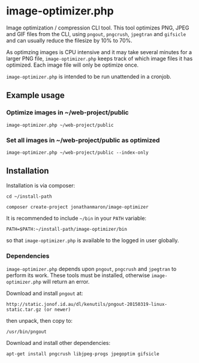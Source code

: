 
# image-optimizer.php

Image optimization / compression CLI tool. This tool optimizes PNG, JPEG and GIF files from the CLI, using `pngout`, `pngcrush`, `jpegtran` and `gifsicle` and can usually reduce the filesize by 10% to 70%.

As optimzing images is CPU intensive and it may take several minutes for a larger PNG file, `image-optimizer.php` keeps track of which image files it has optimized. Each image file will only be optimize once.

`image-optimizer.php` is intended to be run unattended in a cronjob.

## Example usage

### Optimize images in ~/web-project/public

    image-optimizer.php ~/web-project/public
    
### Set all images in ~/web-project/public as optimized

    image-optimizer.php ~/web-project/public --index-only


## Installation

Installation is via composer:
    
    cd ~/install-path
    
    composer create-project jonathanmaron/image-optimizer
    
It is recommended to include `~/bin` in your `PATH` variable:

    PATH=$PATH:~/install-path/image-optimizer/bin
    
so that `image-optimizer.php` is available to the logged in user globally. 


### Dependencies

`image-optimizer.php` depends upon `pngout`, `pngcrush` and `jpegtran` to perform its work. These tools must be installed, otherwise `image-optimizer.php` will return an error.

Download and install `pngout` at:

    http://static.jonof.id.au/dl/kenutils/pngout-20150319-linux-static.tar.gz (or newer)

then unpack, then copy to:

    /usr/bin/pngout
    
Download and install other dependencies:

    apt-get install pngcrush libjpeg-progs jpegoptim gifsicle
    
    
